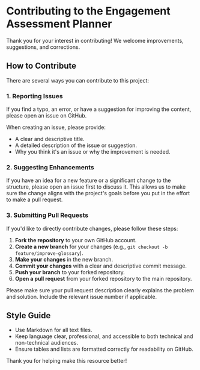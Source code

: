 # Contributing to the Engagement Assessment Planner

Thank you for your interest in contributing! We welcome improvements, suggestions, and corrections.

## How to Contribute

There are several ways you can contribute to this project:

### 1. Reporting Issues
If you find a typo, an error, or have a suggestion for improving the content, please open an issue on GitHub.

When creating an issue, please provide:
- A clear and descriptive title.
- A detailed description of the issue or suggestion.
- Why you think it's an issue or why the improvement is needed.

### 2. Suggesting Enhancements
If you have an idea for a new feature or a significant change to the structure, please open an issue first to discuss it. This allows us to make sure the change aligns with the project's goals before you put in the effort to make a pull request.

### 3. Submitting Pull Requests
If you'd like to directly contribute changes, please follow these steps:

1.  **Fork the repository** to your own GitHub account.
2.  **Create a new branch** for your changes (e.g., `git checkout -b feature/improve-glossary`).
3.  **Make your changes** in the new branch.
4.  **Commit your changes** with a clear and descriptive commit message.
5.  **Push your branch** to your forked repository.
6.  **Open a pull request** from your forked repository to the main repository.

Please make sure your pull request description clearly explains the problem and solution. Include the relevant issue number if applicable.

## Style Guide
- Use Markdown for all text files.
- Keep language clear, professional, and accessible to both technical and non-technical audiences.
- Ensure tables and lists are formatted correctly for readability on GitHub.

Thank you for helping make this resource better!
